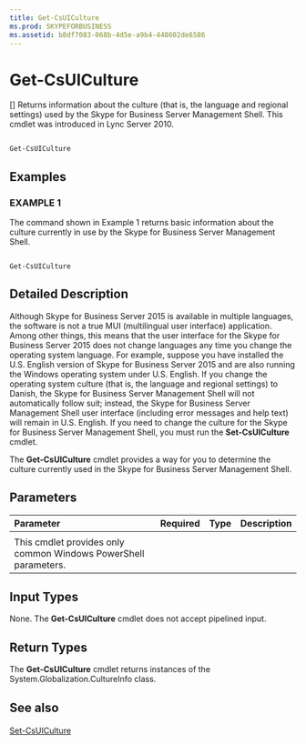 ```yaml
---
title: Get-CsUICulture
ms.prod: SKYPEFORBUSINESS
ms.assetid: b8df7083-068b-4d5e-a9b4-448602de6586
---
```



# Get-CsUICulture
[]
Returns information about the culture (that is, the language and regional settings) used by the Skype for Business Server Management Shell. This cmdlet was introduced in Lync Server 2010.
  
    
    


```

Get-CsUICulture

```


## Examples


  
    
    

### EXAMPLE 1

The command shown in Example 1 returns basic information about the culture currently in use by the Skype for Business Server Management Shell.
  
    
    

```

Get-CsUICulture
```


## Detailed Description

Although Skype for Business Server 2015 is available in multiple languages, the software is not a true MUI (multilingual user interface) application. Among other things, this means that the user interface for the Skype for Business Server 2015 does not change languages any time you change the operating system language. For example, suppose you have installed the U.S. English version of Skype for Business Server 2015 and are also running the Windows operating system under U.S. English. If you change the operating system culture (that is, the language and regional settings) to Danish, the Skype for Business Server Management Shell will not automatically follow suit; instead, the Skype for Business Server Management Shell user interface (including error messages and help text) will remain in U.S. English. If you need to change the culture for the Skype for Business Server Management Shell, you must run the **Set-CsUICulture** cmdlet.
  
    
    
The **Get-CsUICulture** cmdlet provides a way for you to determine the culture currently used in the Skype for Business Server Management Shell.
  
    
    

## Parameters



|**Parameter**|**Required**|**Type**|**Description**|
|:-----|:-----|:-----|:-----|
|||||
|This cmdlet provides only common Windows PowerShell parameters.  <br/> ||||
   

## Input Types

None. The **Get-CsUICulture** cmdlet does not accept pipelined input.
  
    
    

## Return Types

The **Get-CsUICulture** cmdlet returns instances of the System.Globalization.CultureInfo class.
  
    
    

## See also


#### 


  
    
    
 [Set-CsUICulture](set-csuiculture.md)
